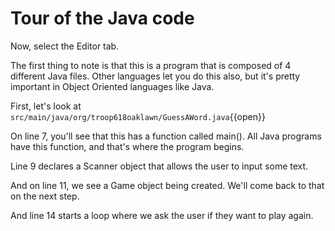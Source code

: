 # Tour of the Java code

Now, select the Editor tab.

The first thing to note is that this is a program that is composed of 4 different Java files.  Other languages let you do this also, but it's pretty important in Object Oriented languages like Java.

First, let's look at `src/main/java/org/troop618oaklawn/GuessAWord.java`{{open}}

On line 7, you'll see that this has a function called main().  All Java programs have this function, and that's where the program begins.

Line 9 declares a Scanner object that allows the user to input some text.

And on line 11, we see a Game object being created.  We'll come back to that on the next step.

And line 14 starts a loop where we ask the user if they want to play again.